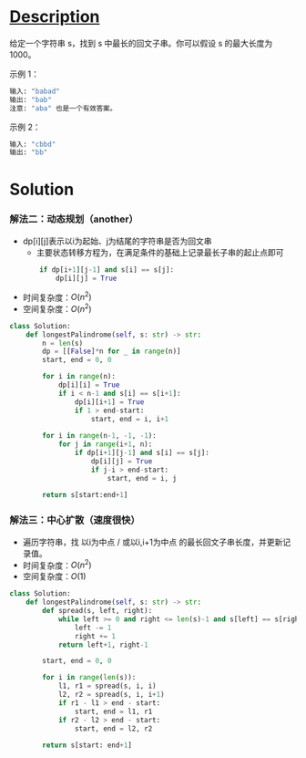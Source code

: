 # [Description](https://leetcode-cn.com/problems/longest-palindromic-substring)
给定一个字符串 s，找到 s 中最长的回文子串。你可以假设 s 的最大长度为 1000。

示例 1：
```python
输入: "babad"
输出: "bab"
注意: "aba" 也是一个有效答案。
```
示例 2：
```python
输入: "cbbd"
输出: "bb"
```


# Solution
### 解法二：动态规划（another）
- dp[i][j]表示以i为起始、j为结尾的字符串是否为回文串
	- 主要状态转移方程为，在满足条件的基础上记录最长子串的起止点即可
	```python
		if dp[i+1][j-1] and s[i] == s[j]:
			dp[i][j] = True
	```
- 时间复杂度：$O(n^2)$
- 空间复杂度：$O(n^2)$
```python
class Solution:
    def longestPalindrome(self, s: str) -> str:
        n = len(s)
        dp = [[False]*n for _ in range(n)]
        start, end = 0, 0

        for i in range(n):
            dp[i][i] = True
            if i < n-1 and s[i] == s[i+1]:
                dp[i][i+1] = True
                if 1 > end-start:
                    start, end = i, i+1
        
        for i in range(n-1, -1, -1):
            for j in range(i+1, n):
                if dp[i+1][j-1] and s[i] == s[j]:
                    dp[i][j] = True
                    if j-i > end-start:
                        start, end = i, j
        
        return s[start:end+1]
```

### 解法三：中心扩散（速度很快）
- 遍历字符串，找 以i为中点 / 或以i,i+1为中点 的最长回文子串长度，并更新记录值。
- 时间复杂度：$O(n^2)$
- 空间复杂度：$O(1)$
```python
class Solution:
    def longestPalindrome(self, s: str) -> str:
        def spread(s, left, right):
            while left >= 0 and right <= len(s)-1 and s[left] == s[right]:
                left -= 1
                right += 1
            return left+1, right-1

        start, end = 0, 0

        for i in range(len(s)):
            l1, r1 = spread(s, i, i)
            l2, r2 = spread(s, i, i+1)
            if r1 - l1 > end - start:
                start, end = l1, r1
            if r2 - l2 > end - start:
                start, end = l2, r2
            
        return s[start: end+1]
```